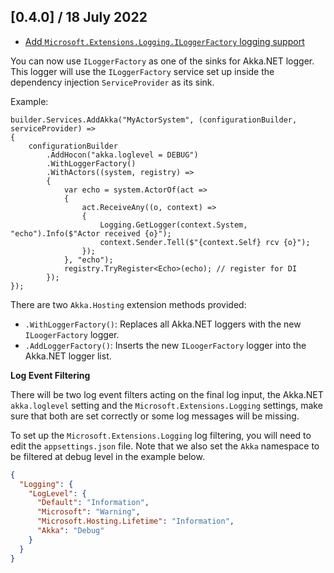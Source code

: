 ## [0.4.0] / 18 July 2022
- [Add `Microsoft.Extensions.Logging.ILoggerFactory` logging support](https://github.com/akkadotnet/Akka.Hosting/pull/72)

You can now use `ILoggerFactory` as one of the sinks for Akka.NET logger. This logger will use the `ILoggerFactory` service set up inside the dependency injection `ServiceProvider` as its sink.

Example:
```
builder.Services.AddAkka("MyActorSystem", (configurationBuilder, serviceProvider) =>
{
    configurationBuilder
        .AddHocon("akka.loglevel = DEBUG")
        .WithLoggerFactory()
        .WithActors((system, registry) =>
        {
            var echo = system.ActorOf(act =>
            {
                act.ReceiveAny((o, context) =>
                {
                    Logging.GetLogger(context.System, "echo").Info($"Actor received {o}");
                    context.Sender.Tell($"{context.Self} rcv {o}");
                });
            }, "echo");
            registry.TryRegister<Echo>(echo); // register for DI
        });
});
```

There are two `Akka.Hosting` extension methods provided:
- `.WithLoggerFactory()`: Replaces all Akka.NET loggers with the new `ILoogerFactory` logger.
- `.AddLoggerFactory()`: Inserts the new `ILoogerFactory` logger into the Akka.NET logger list.

__Log Event Filtering__

There will be two log event filters acting on the final log input, the Akka.NET `akka.loglevel` setting and the `Microsoft.Extensions.Logging` settings, make sure that both are set correctly or some log messages will be missing.

To set up the `Microsoft.Extensions.Logging` log filtering, you will need to edit the `appsettings.json` file. Note that we also set the `Akka` namespace to be filtered at debug level in the example below.

```json
{
  "Logging": {
    "LogLevel": {
      "Default": "Information",
      "Microsoft": "Warning",
      "Microsoft.Hosting.Lifetime": "Information",
      "Akka": "Debug"
    }
  }
}
```